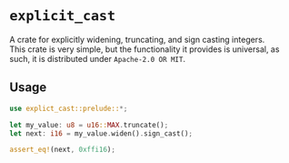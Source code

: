 # `explicit_cast`
A crate for explicitly widening, truncating, and sign casting integers.  
This crate is very simple, but the functionality it provides is universal, as such, it is distributed under `Apache-2.0 OR MIT`.

## Usage
```rust
use explict_cast::prelude::*;

let my_value: u8 = u16::MAX.truncate();
let next: i16 = my_value.widen().sign_cast();

assert_eq!(next, 0xffi16);
```
